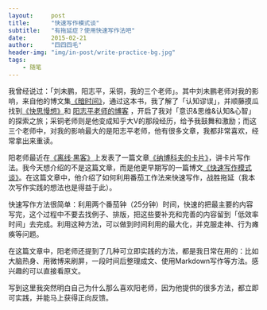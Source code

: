```yaml
---
layout:     post
title:      "快速写作模式谈"
subtitle:   "有拖延症？使用快速写作法吧"
date:       2015-02-21
author:     "四四四毛"
header-img: "img/in-post/write-practice-bg.jpg"
tags:
    - 随笔
---
```




我曾经说过：「刘未鹏，阳志平，采铜，我的三个老师」。其中刘未鹏老师对我的影响，来自他的博文集[《暗时间》](http://book.douban.com/subject/6709809/)，通过这本书，我了解了「认知谬误」，并顺藤摸瓜找到[《快思慢想》](http://book.douban.com/subject/20280796/)和 [阳志平老师的博客](http://www.yangzhiping.com/) ，开启了我对「意识&思维&认知&心智」的探索之旅；采铜老师则是他变成知乎大V的那段经历，给予我鼓舞和激励；而这三个老师中，对我的影响最大的是阳志平老师，他有很多文章，我都非常喜欢，经常拿出来重读。

阳老师最近在[《离线·黑客》](https://book.douban.com/subject/26299481/)上发表了一篇文章[《纳博科夫的卡片》](http://mp.weixin.qq.com/s?__biz=MzA3Mjk0MTcyNg==&mid=203583686&idx=1&sn=f1445a77f207b48008f6945d444ac452#rd)，讲卡片写作法。我今天想介绍的不是这篇文章，而是他更早期写的一篇博文[《快速写作模式谈》](http://www.yangzhiping.com/psy/writers-model.html)。在这篇文章中，他介绍了如何利用番茄工作法来快速写作，战胜拖延（我本次写作实践的想法也是得益于此）。

快速写作方法很简单：利用两个番茄钟（25分钟）时间，快速的把最主要的内容写完，这个过程中不要去找例子、排版，把这些要补充和完善的内容留到「低效率时间」去完成。利用这种方法，可以做到时间利用的最大化，并克服走神、行为瘫痪等问题。

在这篇文章中，阳老师还提到了几种可立即实践的方法，都是我日常在用的：比如大脑热身、用微博来刷屏，一段时间后整理成文、使用Markdown写作等方法。感兴趣的可以直接看原文。

写到这里我突然明白自己为什么那么喜欢阳老师，因为他提供的很多方法，都立即可实践，并能马上获得正向反馈。